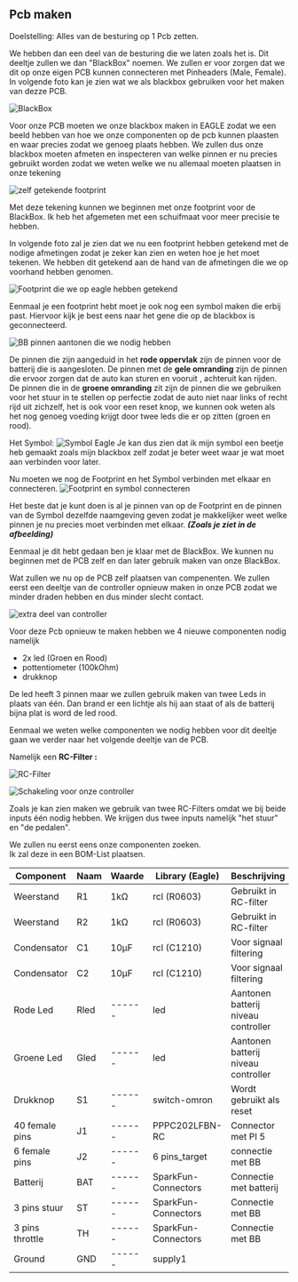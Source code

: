 ## Pcb maken 
Doelstelling: 
Alles van de besturing op 1 Pcb zetten.

We hebben dan een deel van de besturing die we laten zoals het is. Dit deeltje zullen we dan "BlackBox" noemen. We zullen er voor zorgen dat we dit op onze eigen PCB kunnen connecteren met Pinheaders (Male, Female). In volgende foto kan je zien wat we als blackbox gebruiken voor het maken van dezze PCB.

![BlackBox](Images/BlackBox.png)

Voor onze PCB moeten we onze blackbox maken in EAGLE zodat we een beeld hebben van hoe we onze componenten op de pcb kunnen plaasten en waar precies zodat we genoeg plaats hebben. 
We zullen dus onze blackbox moeten afmeten en inspecteren van welke pinnen er nu precies gebruikt worden zodat we weten welke we nu allemaal moeten plaatsen in onze tekening

![zelf getekende footprint](Images/Footprint_BB.jpg)

Met deze tekening kunnen we beginnen met onze footprint voor de BlackBox. Ik heb het afgemeten met een schuifmaat voor meer precisie te hebben.

In volgende foto zal je zien dat we nu een footprint hebben getekend met de nodige afmetingen zodat je zeker kan zien en weten  hoe je het moet tekenen. We hebben dit getekend aan de hand van de afmetingen die we op voorhand hebben genomen.

![Footprint die we op eagle hebben getekend](Images/Footprint_BB_eagle.png)

Eenmaal je een footprint hebt moet je ook nog een symbol maken die erbij past. Hiervoor kijk je best eens naar het gene die op de blackbox is geconnecteerd. 

![BB pinnen aantonen die we nodig hebben ](Images/BB_Pinnen.png)

De pinnen die zijn aangeduid in het **rode oppervlak** zijn de pinnen voor de batterij die is aangesloten.
De pinnen met de **gele omranding** zijn de pinnen die ervoor zorgen dat de auto kan sturen en vooruit , achteruit kan rijden.
De pinnen die in de **groene omranding** zit zijn de pinnen die we gebruiken voor het stuur in te stellen op perfectie zodat de auto niet naar links of recht rijd uit zichzelf, het is ook voor een reset knop, we kunnen ook weten als het nog genoeg voeding krijgt door twee leds die er op zitten (groen en rood).

Het Symbol:
![Symbol Eagle](Images/symbol.png)
Je kan dus zien dat ik mijn symbol een beetje heb gemaakt zoals mijn blackbox zelf zodat je beter weet waar je wat moet aan verbinden voor later.

Nu moeten we nog de Footprint en het Symbol verbinden met elkaar en connecteren.
![Footprint en symbol connecteren](Images/Symbol_en_Footprint_connecten.png)

Het beste dat je kunt doen is al je pinnen van op de Footprint en de pinnen van de Symbol dezelfde naamgeving geven zodat je makkelijker weet welke pinnen je nu precies moet verbinden met elkaar. ***(Zoals je ziet in de afbeelding)***

Eenmaal je dit hebt gedaan ben je klaar met de BlackBox. We kunnen nu beginnen met de PCB zelf en dan later gebruik maken van onze BlackBox.

Wat zullen we nu op de PCB zelf plaatsen van compenenten.
We zullen eerst een deeltje van de controller opnieuw maken in onze PCB zodat we minder draden hebben en dus minder slecht contact.

![extra deel van controller](Images/eigenPCB.png)

Voor deze Pcb opnieuw te maken hebben we 4 nieuwe componenten nodig namelijk
- 2x led (Groen en Rood)
- pottentiometer (100kOhm)
- drukknop

De led heeft 3 pinnen maar we zullen gebruik maken van twee Leds in plaats van één. Dan brand er een lichtje als hij aan staat of als de batterij bijna plat is word de led rood. 

Eenmaal we weten welke componenten we nodig hebben voor dit deeltje gaan we verder naar het volgende deeltje van de PCB.

Namelijk een **RC-Filter :**

![RC-Filter](image.png)

![Schakeling voor onze controller](image-1.png)

Zoals je kan zien maken we gebruik van twee RC-Filters omdat we bij beide inputs één nodig hebben. We krijgen dus twee inputs namelijk "het stuur" en "de pedalen".

We zullen nu eerst eens onze componenten zoeken.  
Ik zal deze in een BOM-List plaatsen.

| Component    | Naam  |Waarde  | Library (Eagle) | Beschrijving         |
|--------------|---------|---------|---------------|-------------------|
| Weerstand    | R1| 1kΩ    | rcl (R0603) | Gebruikt in RC-filter|
| Weerstand    | R2| 1kΩ    | rcl (R0603) | Gebruikt in RC-filter|
| Condensator  | C1| 10µF   | rcl (C1210) | Voor signaal filtering|
| Condensator  | C2| 10µF   | rcl (C1210) | Voor signaal filtering|
| Rode Led  | Rled| ------| led | Aantonen batterij niveau controller|
| Groene Led | Gled| ------| led | Aantonen batterij niveau controller|
| Drukknop | S1| ------| switch-omron| Wordt gebruikt als reset|
| 40 female pins| J1| ------| PPPC202LFBN-RC| Connector met PI 5|
| 6 female pins| J2| ------| 6 pins_target| connectie met BB|
| Batterij| BAT| ------| SparkFun-Connectors| Connectie met batterij|
| 3 pins stuur| ST| ------| SparkFun-Connectors| Connectie met BB|
| 3 pins throttle| TH| ------| SparkFun-Connectors| Connectie met BB|
| Ground| GND| ------| supply1| 
